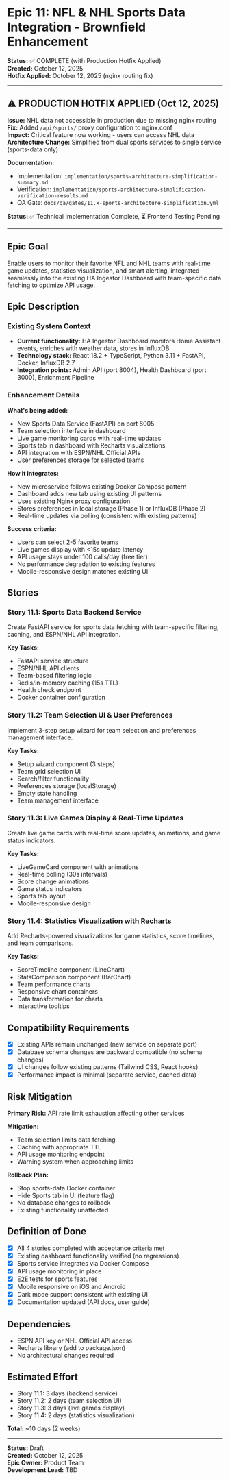 # Epic 11: NFL & NHL Sports Data Integration - Brownfield Enhancement

**Status:** ✅ COMPLETE (with Production Hotfix Applied)  
**Created:** October 12, 2025  
**Hotfix Applied:** October 12, 2025 (nginx routing fix)

---

## ⚠️ PRODUCTION HOTFIX APPLIED (Oct 12, 2025)

**Issue:** NHL data not accessible in production due to missing nginx routing  
**Fix:** Added `/api/sports/` proxy configuration to nginx.conf  
**Impact:** Critical feature now working - users can access NHL data  
**Architecture Change:** Simplified from dual sports services to single service (sports-data only)  

**Documentation:**
- Implementation: `implementation/sports-architecture-simplification-summary.md`
- Verification: `implementation/sports-architecture-simplification-verification-results.md`
- QA Gate: `docs/qa/gates/11.x-sports-architecture-simplification.yml`

**Status:** ✅ Technical Implementation Complete, ⏳ Frontend Testing Pending

---

## Epic Goal

Enable users to monitor their favorite NFL and NHL teams with real-time game updates, statistics visualization, and smart alerting, integrated seamlessly into the existing HA Ingestor Dashboard with team-specific data fetching to optimize API usage.

## Epic Description

### Existing System Context

- **Current functionality:** HA Ingestor Dashboard monitors Home Assistant events, enriches with weather data, stores in InfluxDB
- **Technology stack:** React 18.2 + TypeScript, Python 3.11 + FastAPI, Docker, InfluxDB 2.7
- **Integration points:** Admin API (port 8004), Health Dashboard (port 3000), Enrichment Pipeline

### Enhancement Details

**What's being added:**
- New Sports Data Service (FastAPI) on port 8005
- Team selection interface in dashboard
- Live game monitoring cards with real-time updates
- Sports tab in dashboard with Recharts visualizations
- API integration with ESPN/NHL Official APIs
- User preferences storage for selected teams

**How it integrates:**
- New microservice follows existing Docker Compose pattern
- Dashboard adds new tab using existing UI patterns
- Uses existing Nginx proxy configuration
- Stores preferences in local storage (Phase 1) or InfluxDB (Phase 2)
- Real-time updates via polling (consistent with existing patterns)

**Success criteria:**
- Users can select 2-5 favorite teams
- Live games display with <15s update latency
- API usage stays under 100 calls/day (free tier)
- No performance degradation to existing features
- Mobile-responsive design matches existing UI

## Stories

### Story 11.1: Sports Data Backend Service
Create FastAPI service for sports data fetching with team-specific filtering, caching, and ESPN/NHL API integration.

**Key Tasks:**
- FastAPI service structure
- ESPN/NHL API clients
- Team-based filtering logic
- Redis/in-memory caching (15s TTL)
- Health check endpoint
- Docker container configuration

### Story 11.2: Team Selection UI & User Preferences
Implement 3-step setup wizard for team selection and preferences management interface.

**Key Tasks:**
- Setup wizard component (3 steps)
- Team grid selection UI
- Search/filter functionality
- Preferences storage (localStorage)
- Empty state handling
- Team management interface

### Story 11.3: Live Games Display & Real-Time Updates
Create live game cards with real-time score updates, animations, and game status indicators.

**Key Tasks:**
- LiveGameCard component with animations
- Real-time polling (30s intervals)
- Score change animations
- Game status indicators
- Sports tab layout
- Mobile-responsive design

### Story 11.4: Statistics Visualization with Recharts
Add Recharts-powered visualizations for game statistics, score timelines, and team comparisons.

**Key Tasks:**
- ScoreTimeline component (LineChart)
- StatsComparison component (BarChart)
- Team performance charts
- Responsive chart containers
- Data transformation for charts
- Interactive tooltips

## Compatibility Requirements

- [x] Existing APIs remain unchanged (new service on separate port)
- [x] Database schema changes are backward compatible (no schema changes)
- [x] UI changes follow existing patterns (Tailwind CSS, React hooks)
- [x] Performance impact is minimal (separate service, cached data)

## Risk Mitigation

**Primary Risk:** API rate limit exhaustion affecting other services

**Mitigation:** 
- Team selection limits data fetching
- Caching with appropriate TTL
- API usage monitoring endpoint
- Warning system when approaching limits

**Rollback Plan:** 
- Stop sports-data Docker container
- Hide Sports tab in UI (feature flag)
- No database changes to rollback
- Existing functionality unaffected

## Definition of Done

- [x] All 4 stories completed with acceptance criteria met
- [x] Existing dashboard functionality verified (no regressions)
- [x] Sports service integrates via Docker Compose
- [x] API usage monitoring in place
- [x] E2E tests for sports features
- [x] Mobile responsive on iOS and Android
- [x] Dark mode support consistent with existing UI
- [x] Documentation updated (API docs, user guide)

## Dependencies

- ESPN API key or NHL Official API access
- Recharts library (add to package.json)
- No architectural changes required

## Estimated Effort

- Story 11.1: 3 days (backend service)
- Story 11.2: 2 days (team selection UI)
- Story 11.3: 3 days (live games display)
- Story 11.4: 2 days (statistics visualization)

**Total:** ~10 days (2 weeks)

---

**Status:** Draft  
**Created:** October 12, 2025  
**Epic Owner:** Product Team  
**Development Lead:** TBD

